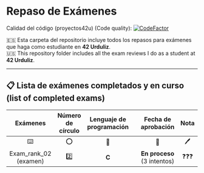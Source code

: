 # Repaso de Exámenes

Calidad del código (proyectos42u) (Code quality): [![CodeFactor](https://www.codefactor.io/repository/github/allplayed/proyectos42u/badge?s=78de944f4586421d1953b3a1ca590ed1e74c1c01)](https://www.codefactor.io/repository/github/allplayed/proyectos42u)

🇪🇸 Esta carpeta del repositorio incluye todos los repasos para exámenes que haga como estudiante en **42 Urduliz**.           
🇺🇸 This repository folder includes all the exam reviews I do as a student at **42 Urduliz**.

----------

## 📋 Lista de exámenes completados y en curso (list of completed exams)
| Exámenes | Número de círculo | Lenguaje de programación | | Fecha de aprobación | Nota |
| :-------------: | :-------------: | :-------------: | :-------------: | :-------------: | :-------------: |
| ⌨️ | ⭕ | 🧠 | | 📅 | 🖊️ |
| Exam_rank_02 (examen) | 2️⃣ | **C** | | **En proceso** (3 intentos)  | ❓❓❓ |
